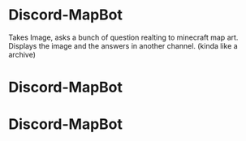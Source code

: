 # Discord-MapBot
Takes Image, asks a bunch of question realting to minecraft map art. 
Displays the image and the answers in another channel. (kinda like a archive) 
# Discord-MapBot
# Discord-MapBot
